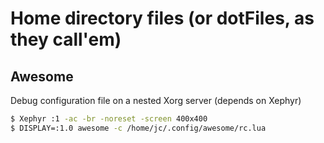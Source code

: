 # Home directory files (or dotFiles, as they call'em)

## Awesome

Debug configuration file on a nested Xorg server (depends on Xephyr)
```bash
$ Xephyr :1 -ac -br -noreset -screen 400x400
$ DISPLAY=:1.0 awesome -c /home/jc/.config/awesome/rc.lua
```
